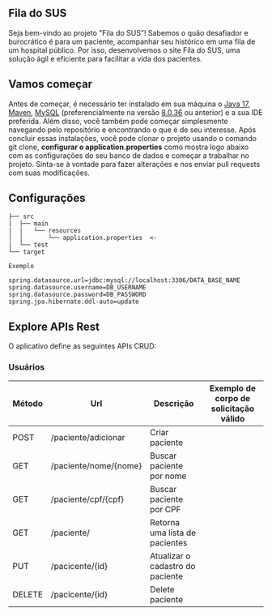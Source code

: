 ## Fila do SUS
Seja bem-vindo ao projeto "Fila do SUS"! Sabemos o quão desafiador e burocrático é para um paciente, acompanhar seu histórico em uma fila de um hospital público. Por isso, desenvolvemos o site Fila do SUS, uma solução ágil e eficiente para facilitar a vida dos pacientes.

## Vamos começar
Antes de começar, é necessário ter instalado em sua máquina o [Java 17](https://efficient-sloth-d85.notion.site/Instalando-Java-17-a6636205fb13442d86998dda72710fdc), [Maven](https://efficient-sloth-d85.notion.site/Maven-4b297322549040f1ad2bf61d6080dd0a), [MySQL](https://dev.mysql.com/downloads/mysql/) (preferencialmente na versão [8.0.36]() ou anterior) e a sua IDE preferida. Além disso, você também pode começar simplesmente navegando pelo repositório e encontrando o que é de seu interesse. Após concluir essas instalações, você pode clonar o projeto usando o comando git clone, **configurar o application.properties** como mostra logo abaixo com as configurações do seu banco de dados e começar a trabalhar no projeto. Sinta-se à vontade para fazer alterações e nos enviar pull requests com suas modificações.

## Configurações
```
├── src
|  ├── main
|  |   └── resources
│  │       └── application.properties  <-
|  └── test
└── target

Exemplo

spring.datasource.url=jdbc:mysql://localhost:3306/DATA_BASE_NAME
spring.datasource.username=DB_USERNAME
spring.datasource.password=DB_PASSWORD
spring.jpa.hibernate.ddl-auto=update
```

## Explore APIs Rest

O aplicativo define as seguintes APIs CRUD:

### Usuários

| Método | Url | Descrição | Exemplo de corpo de solicitação válido | 
| ------ | --- | --------- | -------------------------------------- |
| POST   | /paciente/adicionar   | Criar paciente                   | |
| GET    | /paciente/nome/{nome} | Buscar paciente por nome         | |
| GET    | /paciente/cpf/{cpf}   | Buscar paciente por CPF          | |
| GET    | /paciente/            | Retorna uma lista de pacientes   | |
| PUT    | /pacicente/{id}       | Atualizar o cadastro do paciente | |
| DELETE | /pacicente/{id}       | Delete paciente                  | |

